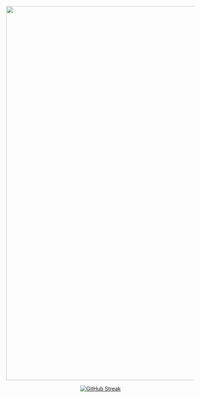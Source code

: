 <div id="header" align="center">
  <img src="https://github.com/Kexicake/kexicake/assets/44206352/92fe746d-3f39-4a00-9746-d0edcda6b14d4" width="1000"/><div id="header" align="center">

[![GitHub Streak](https://streak-stats.demolab.com?user=kexicake&theme=transparent&hide_border=true&locale=ru&card_width=1000)](https://git.io/streak-stats)
</div>
